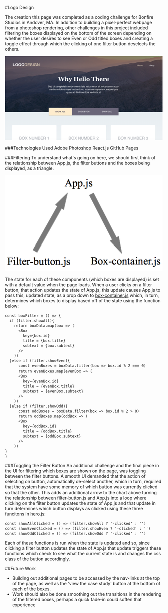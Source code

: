#Logo Design

The creation this page was completed as a coding challenge for Bonfire Studios
in Andover, MA. In addition to building a pixel-perfect webpage from a photoshop
rendering, other challenges in this project included filtering the boxes displayed
on the bottom of the screen depending on whether the user desires to see Even or Odd
titled boxes and creating a toggle effect through which the clicking of one filter
button deselects the others.

![Logo Design](./src/images/logo-design.png)

###Technologies Used
Adobe Photoshop
React.js
GitHub Pages

###Filtering
To understand what's going on here, we should first think of the relationship
between App.js, the filter buttons and the boxes being displayed, as a triangle.

![App.js Relationships](./src/images/App.js-relationship.png)

The state for each of these components (which boxes are displayed) is set with
a default value when the page loads. When a user clicks on a filter button, that
action updates the state of App.js, this update causes App.js to pass this,
updated state, as a prop down to [box-container.js](./src/Boxes-Box_Container)
which, in turn, determines which boxes to display based off of the state using the function below:

```
const boxFilter = () => {
  if (filter.showAll){
    return boxData.map(box => (
      <Box
        key={box.id}
        title = {box.title}
        subtext = {box.subtext}
      />
    ))
  }else if (filter.showEven){
      const evenBoxes = boxData.filter(box => box.id % 2 === 0)
      return evenBoxes.map(evenBox => (
      <Box
        key={evenBox.id}
        title = {evenBox.title}
        subtext = {evenBox.subtext}
      />
    ))
  }else if (filter.showOdd){
      const oddBoxes = boxData.filter(box => box.id % 2 > 0)
      return oddBoxes.map(oddBox => (
      <Box
        key={oddBox.id}
        title = {oddBox.title}
        subtext = {oddBox.subtext}
      />
    ))
}
}
```
###Toggling the Filter Button
An additional challenge and the final piece in the UI for filtering which boxes
are shown on the page, was toggling between the filter buttons. A smooth UI demanded
that the action of selecting on button, automatically de-select another, which
in turn, required that the system have some memory of which button was currently
clicked so that the other. This adds an additional arrow to the chart above turning
the relationship between filter-button.js and App.js into a loop where clicking on
the filter button updates the state of App.js and that update in turn determines which
button displays as clicked using these three funcitons in [hero.js](./src/hero.js):

```
const showAllClicked = () => (filter.showAll ? '-clicked' : '')
const showEvenClicked = () => (filter.showEven ? '-clicked' : '')
const showOddClicked = () => (filter.showOdd ? '-clicked' : '')
```
Each of these functions is run when the state is updated and so, since clicking a
filter button updates the state of App.js that update triggers these functions
which check to see what the current state is and changes the css class of the
button accordingly.

##Future Work

- Building out additional pages to be accessed by the nav-links
at the top of the page, as well as the 'view the case study' button at the bottom
of each of the boxes.
- Work should also be done smoothing out the transitions in the rendering of the    filtered boxes, perhaps a quick fade-in could soften that experience
